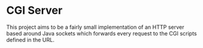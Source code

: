 # CGI Server

This project aims to be a fairly small implementation of an HTTP server based around Java sockets which forwards every request to the CGI scripts defined in the URL.
